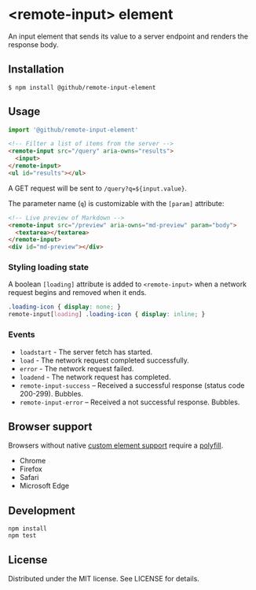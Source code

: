 # &lt;remote-input&gt; element

An input element that sends its value to a server endpoint and renders the response body.

## Installation

```
$ npm install @github/remote-input-element
```

## Usage

```js
import '@github/remote-input-element'
```

```html
<!-- Filter a list of items from the server -->
<remote-input src="/query" aria-owns="results">
  <input>
</remote-input>
<ul id="results"></ul>
```

A GET request will be sent to `/query?q=${input.value}`.

The parameter name (`q`) is customizable with the `[param]` attribute:

```html
<!-- Live preview of Markdown -->
<remote-input src="/preview" aria-owns="md-preview" param="body">
  <textarea></textarea>
</remote-input>
<div id="md-preview"></div>
```

### Styling loading state

A boolean `[loading]` attribute is added to `<remote-input>` when a network request begins and removed when it ends.

```css
.loading-icon { display: none; }
remote-input[loading] .loading-icon { display: inline; }
```

### Events

- `loadstart` - The server fetch has started.
- `load` - The network request completed successfully.
- `error` - The network request failed.
- `loadend` - The network request has completed.
- `remote-input-success` – Received a successful response (status code 200-299). Bubbles.
- `remote-input-error` – Received a not successful response. Bubbles.

## Browser support

Browsers without native [custom element support][support] require a [polyfill][].

- Chrome
- Firefox
- Safari
- Microsoft Edge

[support]: https://caniuse.com/#feat=custom-elementsv1
[polyfill]: https://github.com/webcomponents/custom-elements

## Development

```
npm install
npm test
```

## License

Distributed under the MIT license. See LICENSE for details.
